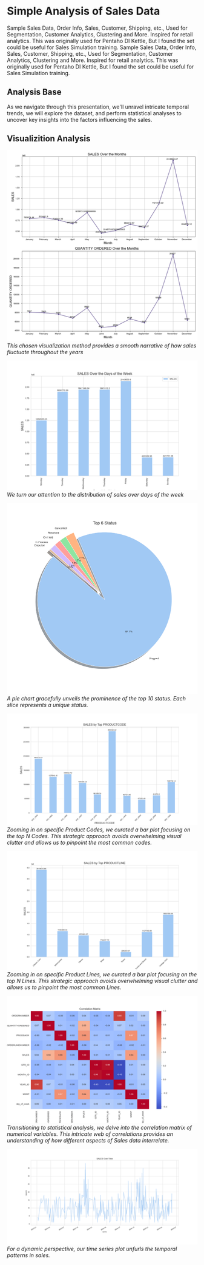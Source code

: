 # Simple Analysis of Sales Data
Sample Sales Data, Order Info, Sales, Customer, Shipping, etc., Used for Segmentation, Customer Analytics, Clustering and More. Inspired for retail analytics. This was originally used for Pentaho DI Kettle, But I found the set could be useful for Sales Simulation training.
Sample Sales Data, Order Info, Sales, Customer, Shipping, etc., Used for Segmentation, Customer Analytics, Clustering and More. Inspired for retail analytics. This was originally used for Pentaho DI Kettle, But I found the set could be useful for Sales Simulation training.

## Analysis Base
As we navigate through this presentation, we'll unravel intricate temporal trends, we will explore the dataset, and perform statistical analyses to uncover key insights into the factors influencing the sales.

## Visualizition Analysis



![Image 1](./plots/sales_and_quantity_orders_over_months.png )
*This chosen visualization method provides a smooth narrative of how sales fluctuate throughout the years*

![Image 2](./plots/sales_over_days_of_week.png)
*We turn our attention to the distribution of sales over days of the week*

![Image 3](./plots/top_status.png)
*A pie chart gracefully unveils the prominence of the top 10 status. Each slice represents a unique status.*

![Image 4](./plots/sales_by_product_code.png)
*Zooming in on specific Product Codes, we curated a bar plot focusing on the top N Codes. This strategic approach avoids overwhelming visual clutter and allows us to pinpoint the most common codes.*

![Image 5](./plots/sales_by_product_line.png)
*Zooming in on specific Product Lines, we curated a bar plot focusing on the top N Lines. This strategic approach avoids overwhelming visual clutter and allows us to pinpoint the most common Lines.*

![Image 6](./plots/correlation.png)
*Transitioning to statistical analysis, we delve into the correlation matrix of numerical variables. This intricate web of correlations provides an understanding of how different aspects of Sales data interrelate.*


![Image 4](./plots/time_series.png)
*For a dynamic perspective, our time series plot unfurls the temporal patterns in sales.*


